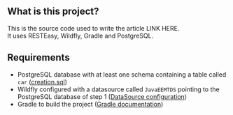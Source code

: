 ## What is this project?
This is the source code used to write the article LINK HERE. <br>
It uses RESTEasy, Wildfly, Gradle and PostgreSQL.

## Requirements
* PostgreSQL database with at least one schema containing a table called `car` ([creation.sql](https://github.com/andrehil/JavaEEMT/blob/master/src/main/resources/creation.sql))
* Wildfly configured with a datasource called `JavaEEMTDS` pointing to the PostgreSQL database of step 1 ([DataSource configuration](https://docs.jboss.org/author/display/WFLY10/DataSource+configuration))
* Gradle to build the project ([Gradle documentation](http://gradle.org/documentation/))

